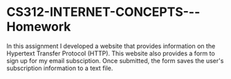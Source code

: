 # CS312-INTERNET-CONCEPTS---Homework

In this assignment I developed a website that provides information on the Hypertext Transfer Protocol (HTTP). This website also provides a form to sign up for my email subsciption. Once submitted, the form saves the user's subscription information to a text file.
